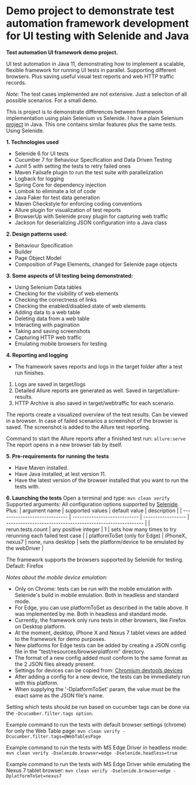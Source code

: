# Demo project to demonstrate test automation framework development for UI testing with Selenide and Java

**Test automation UI framework demo project.**

UI test automation in Java 11, demonstrating how to implement a scalable, flexible framework for running UI tests in parallel.
Supporting different browsers.
Plus saving useful visual test reports and web HTTP traffic records.

*Note:* The test cases implemented are not extensive. Just a selection of all possible scenarios.
For a small demo.

This is project is to demonstrate differences between framework implementation using plain Selenium vs Selenide.
I have a plain Selenium [project](https://github.com/PietroSassone/selenium-ta-demo) in Java. 
This one contains similar features plus the same tests.
Using Selenide.

**1. Technologies used**
- Selenide 6 for UI tests
- Cucumber 7 for Behaviour Specification and Data Driven Testing
- Junit 5 with setting the tests to retry failed ones
- Maven Failsafe plugin to run the test suite with parallelization
- Logback for logging
- Spring Core for dependency injection
- Lombok to eliminate a lot of code
- Java Faker for test data generation
- Maven Checkstyle for enforcing coding conventions
- Allure plugin for visualization of test reports
- BrowserUp with Selenide proxy plugin for capturing web traffic
- Jackson for deserializing JSON configuration into a Java class

**2. Design patterns used:**
- Behaviour Specification
- Builder
- Page Object Model
- Composition of Page Elements, changed for Selenide page objects

**3. Some aspects of UI testing being demonstrated:**
- Using Selenium Data tables
- Checking for the visibility of web elements
- Checking the correctness of links
- Checking the enabled/disabled state of web elements
- Adding data to a web table
- Deleting data from a web table
- Interacting with pagination
- Taking and saving screenshots
- Capturing HTTP web traffic
- Emulating mobile browsers for testing

**4. Reporting and logging**
- The framework saves reports and logs in the target folder after a test run finishes.
1. Logs are saved in target/logs
1. Detailed Allure reports are generated as well. Saved in target/allure-results.
1. HTTP Archive is also saved in target/webtraffic for each scenario.
   
The reports create a visualized overview of the test results. Can be viewed in a browser.
In case of failed scenarios a screenshot of the browser is saved.
The screenshot is added to the Allure test reporting.

Command to start the Allure reports after a finished test run:
    ```
    allure:serve
    ```
The report opens in a new browser tab by itself.

**5. Pre-requirements for running the tests**
- Have Maven installed.
- Have Java installed, at lest version 11.
- Have the latest version of the browser installed that you want to run the tests with.

**6. Launching the tests**
Open a terminal and type:
    ```
    mvn clean verify
    ```
Supported arguments:
All configuration options supported by [Selenide](https://selenide.org/javadoc/current/com/codeborne/selenide/Configuration.html).
Plus:
| argument name                 | supported values             | default value      | description                                                |
| ----------------------------- | ---------------------------- | ------------------ | ---------------------------------------------------------- |
| rerun.tests.count             | any positive integer         | 1                  | sets how many times to try rerunning each failed test case |
| platformToSet (only for Edge) | iPhoneX, nexus7              | none, runs desktop | sets the platform/device to be emulated by the webDriver   |

The framework supports the browsers supported by Selenide for testing.
Default: Firefox

*Notes about the mobile device emulation:* 
- Only on Chrome: tests can be run with the mobile emulation with Selenide's build in mobile emulation. Both in headless and standard mode.
- For Edge, you can use platformToSet as described in the table above. It was implemented by me. Both in headless and standard mode.
- Currently, the framework only runs tests in other browsers, like Firefox on Desktop platform.
- At the moment, desktop, iPhone X and Nexus 7 tablet views are added to the framework for demo purposes.
- New platforms for Edge tests can be added by creating a JSON config file in the "test/resources/browserplatform" directory.
- The format of a new config added must conform to the same format as the 2 JSON files already present.
- Settings for devices can be copied from: [Chromium devtools devices](https://chromium.googlesource.com/chromium/src/+/167a7f5e03f8b9bd297d2663ec35affa0edd5076/third_party/WebKit/Source/devtools/front_end/emulated_devices/module.json)
- After adding a config for a new device, the tests can be immediately run with this platform.
- When supplying the '-DplatformToSet' param, the value must be the exact same as the JSON file's name.

Setting which tests should be run based on cucumber tags can be done via the ```-Dcucumber.filter.tags option```.

Example command to run the tests with default browser settings (chrome) for only the Web Table page:
    ```
    mvn clean verify -Dcucumber.filter.tags=@WebTablesPage
    ```

Example command to run the tests with MS Edge Driver in headless mode:
    ```
    mvn clean verify -Dselenide.browser=edge -Dselenide.headless=true
    ```

Example command to run the tests with MS Edge Driver while emulating the Nexus 7 tablet browser:
    ```
    mvn clean verify -Dselenide.browser=edge -DplatformToSet=nexus7
    ```